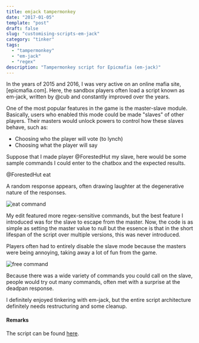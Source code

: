 ```yaml
---
title: emjack tampermonkey
date: "2017-01-05"
template: "post"
draft: false
slug: "customising-scripts-em-jack"
category: "tinker"
tags:
  - "tampermonkey"
  - "em-jack"
  - "regex"
description: "Tampermonkey script for Epicmafia (em-jack)"
---
```


In the years of 2015 and 2016, I was very active on an online mafia site, [epicmafia.com]. Here, the sandbox players often load a script known as em-jack, written by @cub and constantly improved over the years.

One of the most popular features in the game is the master-slave module. Basically, users who enabled this mode could be made "slaves" of other players. Their masters would unlock powers to control how these slaves behave, such as:
* Choosing who the player will vote (to lynch)
* Choosing what the player will say

Suppose that I made player @ForestedHut my slave, here would be some sample commands I could enter to the chatbox and the expected results.

@ForestedHut eat

A random response appears, often drawing laughter at the degenerative nature of the responses.

![eat command](/media/em-jack-eat.png)

My edit featured more regex-sensitive commands, but the best feature I introduced was for the slave to escape from the master. Now, the code is as simple as setting the master value to null but the essence is that in the short lifespan of the script over multiple versions, this was never introduced.

Players often had to entirely disable the slave mode because the masters were being annoying, taking away a lot of fun from the game.

![free command](/media/em-jack-escape.png)

Because there was a wide variety of commands you could call on the slave, people would try out many commands, often met with a surprise at the deadpan response.

I definitely enjoyed tinkering with em-jack, but the entire script architecture definitely needs restructuring and some cleanup.

#### Remarks

The script can be found [here](https://gist.github.com/pikulet/be1c00aedb78c984ab62e395ecbcbbbb).

